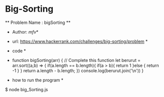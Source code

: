 # Big-Sorting

** Problem Name : bigSorting **

* Author: _mfv_*

* url: https://www.hackerrank.com/challenges/big-sorting/problem *

* code *


* function bigSorting(arr) {
    // Complete this function
    let berurut = arr.sort((a,b) => {
        if(a.length == b.length){
            if(a > b){
                return 1
            }else {
                return -1
            }
        }
        return a.length - b.length;
    })
        console.log(berurut.join('\n'))
    }

* how to run the program *

$ node big_Sorting.js
